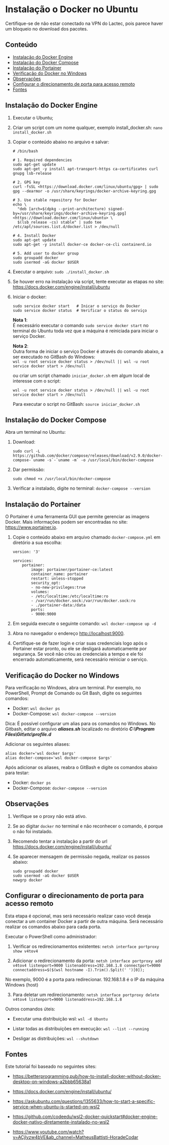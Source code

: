 
# Instalação o Docker no Ubuntu

Certifique-se de não estar conectado na VPN do Lactec, pois parece haver um
bloqueio no download dos pacotes.

## Conteúdo

* [Instalação do Docker Engine](#1)  
* [Instalação do Docker Compose](#2)
* [Instalação do Portainer](#3)
* [Verificação do Docker no Windows](#4)
* [Observações](#5)
* [Configurar o direcionamento de porta para acesso remoto](#6)
* [Fontes](#7)

<a id="1"></a>

## Instalação do Docker Engine

1. Executar o Ubuntu;

2. Criar um script com um nome qualquer, exemplo install_docker.sh: `nano install_docker.sh`
3. Copiar o conteúdo abaixo no arquivo e salvar:

    ```text
    # /bin/bash

    # 1. Required dependencies
    sudo apt-get update
    sudo apt-get -y install apt-transport-https ca-certificates curl gnupg lsb-release

    # 2. GPG key
    curl -fsSL <https://download.docker.com/linux/ubuntu/gpg> | sudo gpg --dearmor -o /usr/share/keyrings/docker-archive-keyring.gpg

    # 3. Use stable repository for Docker
    echo \
      "deb [arch=$(dpkg --print-architecture) signed-by=/usr/share/keyrings/docker-archive-keyring.gpg] <https://download.docker.com/linux/ubuntu> \
      $(lsb_release -cs) stable" | sudo tee /etc/apt/sources.list.d/docker.list > /dev/null

    # 4. Install Docker
    sudo apt-get update
    sudo apt-get -y install docker-ce docker-ce-cli containerd.io

    # 5. Add user to docker group
    sudo groupadd docker
    sudo usermod -aG docker $USER
    ```

4. Executar o arquivo: `sudo ./install_docker.sh`

6. Se houver erro na instalação via script, tente executar as etapas no site: <https://docs.docker.com/engine/install/ubuntu>

5. Iniciar o docker:  

    ```text
    sudo service docker start   # Inicar o serviço do Docker
    sudo service docker status  # Verificar o status do serviço
    ```

    **Nota 1**:  
    É necessário executar o comando `sudo service docker start` no terminal
    do Ubuntu toda vez que a máquina é reiniciada para iniciar o serviço Docker.

    **Nota 2**:  
    Outra forma de iniciar o serviço Docker é através do comando abaixo, a ser
    executado no GitBash do Windows:  
    `wsl -u root service docker status > /dev/null || wsl -u root service docker start > /dev/null`  

    ou criar um script chamado `iniciar_docker.sh` em algum local de interesse com
    o script:

    ```text
    wsl -u root service docker status > /dev/null || wsl -u root service docker start > /dev/null
    ```

    Para executar o script no GitBash: `source iniciar_docker.sh`

<a id="2"></a>

## Instalação do Docker Compose

Abra um terminal no Ubuntu:

1. Download:

    ```text
    sudo curl -L https://github.com/docker/compose/releases/download/v2.9.0/docker-compose-`uname -s`-`uname -m` -o /usr/local/bin/docker-compose
    ```

2. Dar permissão:

    ```text
    sudo chmod +x /usr/local/bin/docker-compose
    ```

3. Verificar a instalado, digite no terminal:  `docker-compose --version`

<a id="3"></a>

## Instalação do Portainer

O Portainer é uma ferramenta GUI que permite gerenciar as imagens Docker. Mais
informações podem ser encontradas no site: <https://www.portainer.io>.

1. Copie o conteúdo abaixo em arquivo chamado `docker-compose.yml` em diretório
a sua escolha:

    ```text
    version: '3'

    services:
        portainer:
            image: portainer/portainer-ce:latest
            container_name: portainer
            restart: unless-stopped
            security_opt:
            - no-new-privileges:true
            volumes:
            - /etc/localtime:/etc/localtime:ro
            - /var/run/docker.sock:/var/run/docker.sock:ro
            - ./portainer-data:/data
            ports:
            - 9000:9000
    ```

2. Em seguida execute o seguinte comando: `wsl docker-compose up -d`

3. Abra no navegador o endereço <http://localhost:9000>.

4. Certifique-se de fazer login e criar suas credenciais logo após o Portainer
estar pronto, ou ele se desligará automaticamente por segurança. Se você não
criou as credenciais a tempo e ele foi encerrado automaticamente, será necessário
reiniciar o serviço.

<a id="4"></a>

## Verificação do Docker no Windows

Para verificação no Windows, abra um terminal. Por exemplo, no PowerShell,
Prompt de Comando ou Git Bash, digite os seguintes comandos:

* Docker: `wsl docker ps`
* Docker-Compose: `wsl docker-compose --version`

Dica:
É possível configurar um alias para os comandos no Windows. No Gitbash, editar
o arquivo ***aliases.sh*** localizado no diretório
***C:\Program Files\Git\etc\profile.d***

Adicionar os seguintes aliases:

```text
alias docker='wsl docker $args'
alias docker-compose='wsl docker-compose $args'
```

Após adicionar os aliases, reabra o GitBash e digite os comandos abaixo para
testar:

* Docker: `docker ps`
* Docker-Compose: `docker-compose --version`

<a id="5"></a>

## Observações

1. Verifique se o proxy não está ativo.

2. Se ao digitar `docker` no terminal e não reconhecer o comando, é porque o não foi instalado.

3. Recomendo tentar a instalação a partir do url <https://docs.docker.com/engine/install/ubuntu/>

4. Se aparecer mensagem de permissão negada, realizar os passos abaixo:

    ```text
    sudo groupadd docker
    sudo usermod -aG docker $USER
    newgrp docker
    ```

<a id="6"></a>

## Configurar o direcionamento de porta para acesso remoto

Esta etapa é opcional, mas será necessário realizar caso você deseja conectar a um container Docker
a partir de outra máquina. Será necessário realizar os comandos abaixo para cada porta.

Executar o PowerShell como administrador: 

1. Verificar os redirecionamentos existentes: `netsh interface portproxy show v4tov4`

2. Adicionar o redirecionamento da porta: `netsh interface portproxy add v4tov4 listenport=9000 listenaddress=192.168.1.8 connectport=9000 connectaddress=$($(wsl hostname -I).Trim().Split(' ')[0]);`  

No exemplo, 9000 é a porta para redirecionar. 192.168.1.8 é o IP da máquina Windows (host)

3. Para deletar um redirecionamento: `netsh interface portproxy delete v4tov4 listenport=9000 listenaddress=192.168.1.8`   

Outros comandos úteis:

* Executar uma distribuição wsl: `wsl -d Ubuntu`  

* Listar todas as distribuições em execução: `wsl --list --running`

* Desligar as distribuições: `wsl --shutdown` 

<a id="7"></a>

## Fontes

Este tutorial foi baseado no seguintes sites:

* <https://betterprogramming.pub/how-to-install-docker-without-docker-desktop-on-windows-a2bbb65638a1>

* <https://docs.docker.com/engine/install/ubuntu/>

* <https://askubuntu.com/questions/1355633/how-to-start-a-specific-service-when-ubuntu-is-started-on-wsl2>

* <https://github.com/codeedu/wsl2-docker-quickstart#docker-engine-docker-nativo-diretamente-instalado-no-wsl2>
 
* <https://www.youtube.com/watch?v=ACjlvzw4bVE&ab_channel=MatheusBattisti-HoradeCodar>

